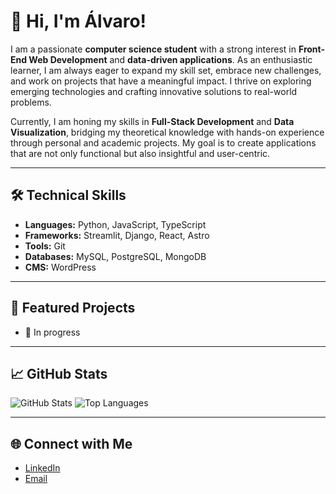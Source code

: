 <!-- ## ⛏️ In progress... -->

<!--
**alvarobarrena02/alvarobarrena02** is a ✨ _special_ ✨ repository because its `README.md` (this file) appears on your GitHub profile.

Here are some ideas to get you started:

- 🔭 I’m currently working on ...
- 🌱 I’m currently learning ...
- 👯 I’m looking to collaborate on ...
- 🤔 I’m looking for help with ...
- 💬 Ask me about ...
- 📫 How to reach me: ...
- 😄 Pronouns: ...
- ⚡ Fun fact: ...
-->

# 👋 Hi, I'm Álvaro!

I am a passionate **computer science student** with a strong interest in **Front-End Web Development** and **data-driven applications**. As an enthusiastic learner, I am always eager to expand my skill set, embrace new challenges, and work on projects that have a meaningful impact. I thrive on exploring emerging technologies and crafting innovative solutions to real-world problems.

Currently, I am honing my skills in **Full-Stack Development** and **Data Visualization**, bridging my theoretical knowledge with hands-on experience through personal and academic projects. My goal is to create applications that are not only functional but also insightful and user-centric.



---

## 🛠️ Technical Skills
- **Languages:** Python, JavaScript, TypeScript
- **Frameworks:** Streamlit, Django, React, Astro
- **Tools:** Git
- **Databases:** MySQL, PostgreSQL, MongoDB
- **CMS:** WordPress

---

## 🚀 Featured Projects
<!--
- 🌟 [Project 1](link): Brief description of the project.
- 🌟 [Project 2](link): Brief description of the project.
-->
 - 🌟 In progress
---

## 📈 GitHub Stats
![GitHub Stats](https://github-readme-stats.vercel.app/api?username=alvarobarrena02&show_icons=true&theme=radical)
![Top Languages](https://github-readme-stats.vercel.app/api/top-langs/?username=alvarobarrena02&layout=compact&theme=radical)

---

## 🌐 Connect with Me
- [LinkedIn](https://www.linkedin.com/in/alvarobarrena)
- [Email](mailto:alvarobarrena.dev@gmail.com)
